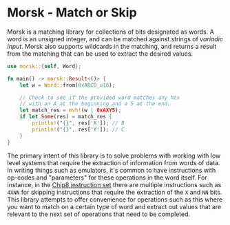 # Morsk - Match or Skip

Morsk is a matching library for collections of bits designated as words. A word is an unsigned integer, and can be
matched against strings of *variadic input*. Morsk also supports wildcards in the matching, and returns a result from
the matching that can be used to extract the desired values.

```rust
use morsk::{self, Word};

fn main() -> morsk::Result<()> {
    let w = Word::from(0xABCD_u16);

    // Check to see if the provided word matches any hex
    // with an A at the beginning and a 5 at the end.
    let match_res = mvh!(w | 0xAXY5);
    if let Some(res) = match_res {
        println!("{}", res['X']); // B
        println!("{}", res['Y']); // C
    }
}
```

The primary intent of this library is to solve problems with working with low level systems that require the extraction
of information from words of data. In writing things such as emulators, it's common to have instructions with op-codes
and "parameters" for these operations in the word itself. For instance, in
the [Chip8 instruction set](https://en.wikipedia.org/wiki/CHIP-8#Opcode_table) there are multiple instructions such as
`4XNN` for skipping instructions that require the extraction of the `X` and `NN` bits. This library attempts to offer
convenience for operations such as this where you want to match on a certain type of word and extract out values that
are relevant to the next set of operations that need to be completed.